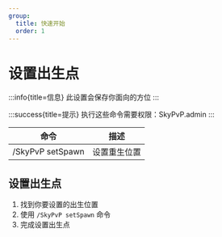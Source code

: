 ```yaml
---
group:
  title: 快速开始
  order: 1
---
```


# 设置出生点

:::info{title=信息}
此设置会保存你面向的方位
:::

:::success{title=提示}
执行这些命令需要权限：SkyPvP.admin
:::

| 命令             | 描述         |
| ---------------- | ------------ |
| /SkyPvP setSpawn | 设置重生位置 |

## 设置出生点

1. 找到你要设置的出生位置
2. 使用 `/SkyPvP setSpawn` 命令
3. 完成设置出生点
